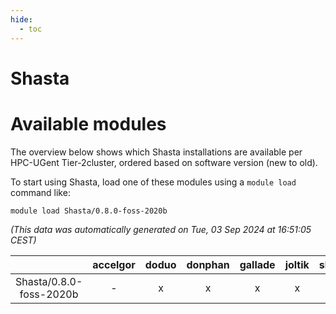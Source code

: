 ```yaml
---
hide:
  - toc
---
```


Shasta
======

# Available modules


The overview below shows which Shasta installations are available per HPC-UGent Tier-2cluster, ordered based on software version (new to old).

To start using Shasta, load one of these modules using a `module load` command like:

```shell
module load Shasta/0.8.0-foss-2020b
```

*(This data was automatically generated on Tue, 03 Sep 2024 at 16:51:05 CEST)*  

| |accelgor|doduo|donphan|gallade|joltik|shinx|skitty|
| :---: | :---: | :---: | :---: | :---: | :---: | :---: | :---: |
|Shasta/0.8.0-foss-2020b|-|x|x|x|x|-|x|
